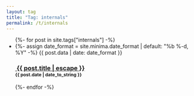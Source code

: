 ```yaml
---
layout: tag
title: "Tag: internals"
permalink: /t/internals
---
```


<ul class="post-list, mainpage_element">
  {%- for post in site.tags["internals"] -%}
    <li>
      {%- assign date_format = site.minima.date_format | default: "%b %-d, %Y" -%}
      <!--<span class="post-meta">-->
        {{ post.data | date: date_format }}
      <!--</span>-->
      <h3>
        <a class="post-link" href="{{ post.url | relative_url }}">
          <img src="{{- post.image | relative_url -}}" alt="" class="blog-roll-image">
          {{ post.title | escape }}
        </a><br>
	<time datetime="{{ post.date | date_to_xmlschema }}" style="font-size: 12px;">{{ post.date | date_to_string }}</time>
      </h3>
    </li>
  {%- endfor -%}
</ul>
